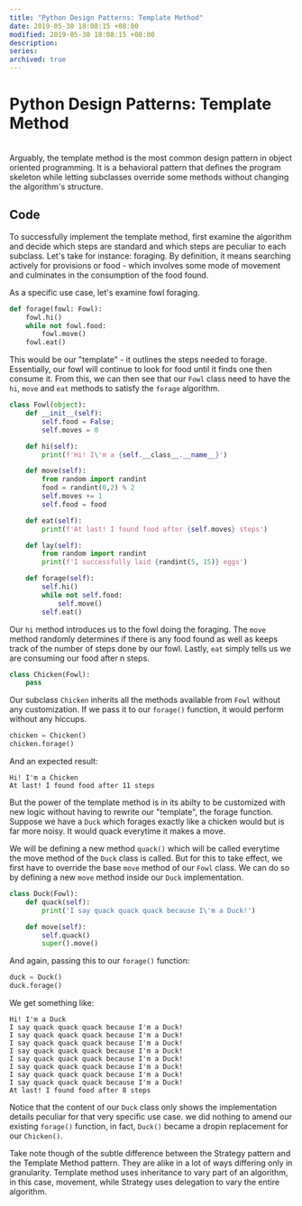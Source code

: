```yaml
---
title: "Python Design Patterns: Template Method"
date: 2019-05-30 18:08:15 +08:00
modified: 2019-05-30 18:08:15 +08:00
description:
series:
archived: true
---
```


# Python Design Patterns: Template Method

<br>
Arguably, the template method is the most common design pattern in object oriented programming. It is a behavioral pattern that defines the program skeleton while letting subclasses override some methods without changing the algorithm's structure.

<br>

## Code

To successfully implement the template method, first examine the algorithm and decide which steps are standard and which steps are peculiar to each subclass. Let's take for instance: foraging. By definition, it means searching actively for provisions or food - which involves some mode of movement and culminates in the consumption of the food found.

As a specific use case, let's examine fowl foraging.

```python
def forage(fowl: Fowl):
    fowl.hi()
    while not fowl.food:
        fowl.move()
    fowl.eat()
```

This would be our "template" - it outlines the steps needed to forage. Essentially, our fowl will continue to look for food until it finds one then consume it. From this, we can then see that our `Fowl` class need to have the `hi`, `move` and `eat` methods to satisfy the `forage` algorithm.

```python
class Fowl(object):
    def __init__(self):
        self.food = False;
        self.moves = 0

    def hi(self):
        print(f'Hi! I\'m a {self.__class__.__name__}')

    def move(self):
        from random import randint
        food = randint(0,2) % 2
        self.moves += 1
        self.food = food

    def eat(self):
        print(f'At last! I found food after {self.moves} steps')

    def lay(self):
        from random import randint
        print(f'I successfully laid {randint(5, 15)} eggs')

    def forage(self):
        self.hi()
        while not self.food:
            self.move()
        self.eat()
```

Our `hi` method introduces us to the fowl doing the foraging. The `move` method randomly determines if there is any food found as well as keeps track of the number of steps done by our fowl. Lastly, `eat` simply tells us we are consuming our food after n steps.

```python
class Chicken(Fowl):
    pass
```

Our subclass `Chicken` inherits all the methods available from `Fowl` without any customization. If we pass it to our `forage()` function, it would perform without any hiccups.

```python
chicken = Chicken()
chicken.forage()
```

And an expected result:

```
Hi! I'm a Chicken
At last! I found food after 11 steps
```

But the power of the template method is in its abilty to be customized with new logic without having to rewrite our "template", the forage function. Suppose we have a `Duck` which forages exactly like a chicken would but is far more noisy. It would quack everytime it makes a move.

We will be defining a new method `quack()` which will be called everytime the move method of the `Duck` class is called. But for this to take effect, we first have to override the base `move` method of our `Fowl` class. We can do so by defining a new `move` method inside our `Duck` implementation.

```python
class Duck(Fowl):
    def quack(self):
        print('I say quack quack quack because I\'m a Duck!')

    def move(self):
        self.quack()
        super().move()
```

And again, passing this to our `forage()` function:

```python
duck = Duck()
duck.forage()
```

We get something like:

```
Hi! I'm a Duck
I say quack quack quack because I'm a Duck!
I say quack quack quack because I'm a Duck!
I say quack quack quack because I'm a Duck!
I say quack quack quack because I'm a Duck!
I say quack quack quack because I'm a Duck!
I say quack quack quack because I'm a Duck!
I say quack quack quack because I'm a Duck!
I say quack quack quack because I'm a Duck!
At last! I found food after 8 steps
```

Notice that the content of our `Duck` class only shows the implementation details peculiar for that very specific use case. we did nothing to amend our existing `forage()` function, in fact, `Duck()` became a dropin replacement for our `Chicken()`.

Take note though of the subtle difference between the Strategy pattern and the Template Method pattern. They are alike in a lot of ways differing only in granularity. Template method uses inheritance to vary part of an algorithm, in this case, movement, while Strategy uses delegation to vary the entire algorithm.
